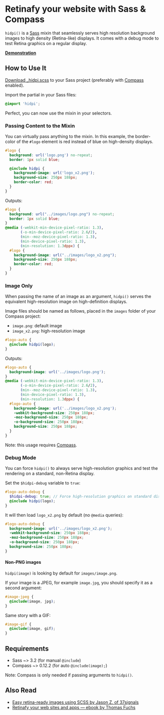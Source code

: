 # Retinafy your website with Sass & Compass

`hidpi()` is a [Sass](http://sass-lang.com/ "Sass - Syntactically Awesome Stylesheets") mixin that seamlessly serves high resolution
background images to high density (Retina-like) displays. It comes with a
debug mode to test Retina graphics on a regular display.

**[Demonstration](http://www.kaelig.fr/hidpi/examples/ "HiDPI Examples")**

## How to Use It

[Download _hidpi.scss](https://raw.github.com/kaelig/hidpi/master/_hidpi.scss)
to your Sass project (preferably with [Compass](http://compass-style.org/ "Compass Home | Compass Documentation") enabled).

Import the partial in your Sass files:

```scss
@import 'hidpi';
```

Perfect, you can now use the mixin in your selectors.

### Passing Content to the Mixin

You can virtually pass anything to the mixin. In this example,
the border-color of the `#logo` element is red instead of blue
on high-density displays.

```scss
#logo {
  background: url('logo.png') no-repeat;
  border: 1px solid blue;

  @include hidpi {
    background-image: url('logo_x2.png');
    background-size: 250px 188px;
    border-color: red;
  }
}
```

Outputs:

```css
#logo {
  background: url("../images/logo.png") no-repeat;
  border: 1px solid blue;
}
@media (-webkit-min-device-pixel-ratio: 1.3),
       (-o-min-device-pixel-ratio: 2.6/2),
       (min--moz-device-pixel-ratio: 1.3),
       (min-device-pixel-ratio: 1.3),
       (min-resolution: 1.3dppx) {
  #logo {
    background-image: url("../images/logo_x2.png");
    background-size: 250px 188px;
    border-color: red;
  }
}
```

### Image Only

When passing the name of an image as an argument, `hidpi()` serves the
equivalent high-resolution image on high-definition displays.

Image files should be named as follows, placed in the `images` folder
of your Compass project:

- `image.png`: default image
- `image_x2.png`: high-resolution image

```scss
#logo-auto {
  @include hidpi(logo);
}
```

Outputs:

```css
#logo-auto {
  background-image: url('../images/logo.png');
}
@media (-webkit-min-device-pixel-ratio: 1.3),
       (-o-min-device-pixel-ratio: 2.6/2),
       (min--moz-device-pixel-ratio: 1.3),
       (min-device-pixel-ratio: 1.3),
       (min-resolution: 1.3dppx) {
  #logo-auto {
    background-image: url('../images/logo_x2.png');
    -webkit-background-size: 250px 188px;
    -moz-background-size: 250px 188px;
    -o-background-size: 250px 188px;
    background-size: 250px 188px;
  }
}
```

Note: this usage requires [Compass](http://compass-style.org/ "Compass Home | Compass Documentation").

### Debug Mode

You can force `hidpi()` to always serve high-resolution graphics and test
the rendering on a standard, non-Retina display.

Set the `$hidpi-debug` variable to `true`:

```scss
#logo-auto-debug {
  $hidpi-debug: true; // Force high-resolution graphics on standard displays
  @include hidpi(logo);
}
```

It will then load `logo_x2.png` by default (no `@media` queries):

```css
#logo-auto-debug {
  background-image: url('../images/logo_x2.png');
  -webkit-background-size: 250px 188px;
  -moz-background-size: 250px 188px;
  -o-background-size: 250px 188px;
  background-size: 250px 188px;
}
```

#### Non-PNG images

`hidpi(image)` is looking by default for `images/image.png`.

If your image is a JPEG, for example `image.jpg`, you should specify it as
a second argument:

```scss
#image-jpeg {
  @include(image, jpg);
}
```

Same story with a GIF:

```scss
#image-gif {
  @include(image, gif);
}
```

## Requirements


- Sass ~> 3.2 (for manual `@include`)
- Compass ~> 0.12.2 (for auto `@include(image);`)

Note: Compass is only needed if passing arguments to `hidpi()`.

## Also Read

- [Easy retina-ready images using SCSS by Jason Z. of 37signals](http://37signals.com/svn/posts/3271-easy-retina-ready-images-using-scss)
- [Retinafy your web sites and apps — ebook by Thomas Fuchs](http://retinafy.me/)